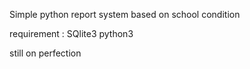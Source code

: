 Simple python report system based on school condition

requirement :
SQlite3
python3

still on perfection 
